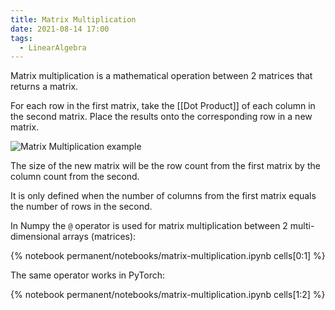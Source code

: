 ```yaml
---
title: Matrix Multiplication
date: 2021-08-14 17:00
tags: 
  - LinearAlgebra 
---
```


Matrix multiplication is a mathematical operation between 2 matrices that returns a matrix.

For each row in the first matrix, take the [[Dot Product]] of each column in the second matrix. Place the results onto the corresponding row in a new matrix.

![Matrix Multiplication example](/_media/matrix-multiplication.gif)

The size of the new matrix will be the row count from the first matrix by the column count from the second.

It is only defined when the number of columns from the first matrix equals the number of rows in the second.

In Numpy the `@` operator is used for matrix multiplication between 2 multi-dimensional arrays (matrices):

{% notebook permanent/notebooks/matrix-multiplication.ipynb cells[0:1] %}

The same operator works in PyTorch:

{% notebook permanent/notebooks/matrix-multiplication.ipynb cells[1:2] %}
